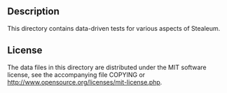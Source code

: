 Description
------------

This directory contains data-driven tests for various aspects of Stealeum.

License
--------

The data files in this directory are distributed under the MIT software
license, see the accompanying file COPYING or
http://www.opensource.org/licenses/mit-license.php.

